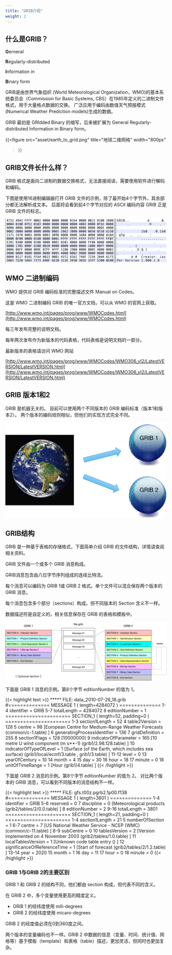 ```yaml
---
title: "GRIB介绍"
weight: 2
---
```


## 什么是GRIB？

**G**erneral

**R**egularly-distributed

**I**nformation in

**B**inary form

GRIB是由世界气象组织 (World Meteorological Organization，WMO)的基本系统委员会（Commission for Basic Systems, CBS）在1985年定义的二进制文件格式，用于大量格点数据的交换。
广泛应用于编码由数值天气预报模式(Numerical Weather Prediction models)生成的数据。

GRIB 最初是 GRIdded Binary 的缩写，后来被扩展为 General Regularly-distributed Information in Binary form。

{{<figure 
    src="asset/earth_to_grid.png" 
    title="地球二维网格"
    width="800px"
  >}}


## GRIB文件长什么样？

GRIB 格式是面向二进制的数据交换格式，无法直接阅读，需要使用软件进行解码和编码。

下图是使用16进制编辑器打开 GRIB 文件的示例，除了最开始4个字节外，其余部分都无法解析成文本。
后面将会看到前4个字节对应的 ASCII 编码内容 GRIB 正是 GRIB 文件的标志。

![](asset/grib_file_hex_view.png)

## WMO 二进制编码

WMO 提供对 GRIB 编码标准的完整描述文件 Manual on Codes。

这是 WMO 二进制编码 GRIB 的唯一官方文档，可以从 WMO 的官网上获取。

 [http://www.wmo.int/pages/prog/www/WMOCodes.html](http://www.wmo.int/pages/prog/www/WMOCodes.html)

每三年发布完整的说明文档。

每年两次发布作为新版本的代码表格，代码表格是说明文档的一部分。

最新版本的表格请访问 WMO 网站

[http://www.wmo.int/pages/prog/www/WMOCodes/WMO306_vI2/LatestVERSION/LatestVERSION.html](http://www.wmo.int/pages/prog/www/WMOCodes/WMO306_vI2/LatestVERSION/LatestVERSION.html)

## GRIB 版本1和2

GRIB 是机器无关的。
目前可以使用两个不同版本的 GRIB 编码标准（版本1和版本2）。
两个版本的编码规则相似，但他们的实现方式完全不同。

![](asset/grib_v1_v2.png)

## GRIB结构

GRIB 是一种基于表格的存储格式，下面简单介绍 GRIB 的文件结构，详情请查阅相关资料。

GRIB 文件由一个或多个 GRIB 消息构成。

GRIB消息包含由八位字节序列组成的连续比特流。

每个消息可以编码为 GRIB 1或 GRIB 2 格式。单个文件可以混合保存两个版本的 GRIB 消息。

每个消息包含多个部分（sections）构成。但不同版本的 Section 含义不一样。

数据描述符是自定义的，相关信息保存在 GRIB 的表格和模板中。

![](asset/grib_structure.png)

下面是 GRIB 1 消息的示例。第8个字节 editionNumber 的值为 1。

{{< highlight text >}}
***** FILE: data_2010-07-26_18.grib
#==============   MESSAGE 1 ( length=4284072 )             ==============
1-4       identifier = GRIB
5-7       totalLength = 4284072
8         editionNumber = 1
======================   SECTION_1 ( length=52, padding=0 )    ======================
1-3       section1Length = 52
4         table2Version = 128
5         centre = 98 [European Centre for Medium-Range Weather Forecasts (common/c-1.table) ]
6         generatingProcessIdentifier = 136
7         gridDefinition = 255
8         section1Flags = 128 [10000000]
9         indicatorOfParameter = 165 [10 metre U wind component  (m s**-1)  (grib1/2.98.128.table) ]
10        indicatorOfTypeOfLevel = 1 [Surface  (of the Earth, which includes sea surface)  (grib1/local/ecmf/3.table , grib1/3.table) ]
11-12     level = 0
13        yearOfCentury = 10
14        month = 4
15        day = 30
16        hour = 18
17        minute = 0
18        unitOfTimeRange = 1 [Hour (grib1/4.table) ]
{{< /highlight >}}

下面是 GRIB 2 消息的示例。第8个字节 editionNumber 的值为 2。
对比两个版本的 GRIB 消息，可以看到不同版本的消息结构不一样。

{{< highlight text >}}
***** FILE: gfs.t00z.pgrb2.1p00.f138
#==============   MESSAGE 1 ( length=3801 )                ==============
1-4       identifier = GRIB
5-6       reserved = 0
7         discipline = 0 [Meteorological products (grib2/tables/2/0.0.table) ]
8         editionNumber = 2
9-16      totalLength = 3801
======================   SECTION_1 ( length=21, padding=0 )    ======================
1-4       section1Length = 21
5         numberOfSection = 1
6-7       centre = 7 [US National Weather Service - NCEP  (WMC)  (common/c-11.table) ]
8-9       subCentre = 0
10        tablesVersion = 2 [Version implemented on 4 November 2003 (grib2/tables/1.0.table) ]
11        localTablesVersion = 1 [Unknown code table entry () ]
12        significanceOfReferenceTime = 1 [Start of forecast (grib2/tables/2/1.2.table) ]
13-14     year = 2020
15        month = 1
16        day = 11
17        hour = 0
18        minute = 0
{{< /highlight >}}

### GRIB 1与GRIB 2的主要区别

GRIB 1 和 GRIB 2 的结构不同，他们都由 section 构成，但代表不同的含义。

在 GRIB 2 中，多个变量使用更高的精度定义。

- GRIB 1 的经纬度使用 mili-degrees
- GRIB 2 的经纬度使用 micaro-degrees

GRIB 2 的经度值必须在0到360度之间。

两个版本的变量编码也不一样。GRIB 2 中数据的信息（变量、时间、统计值、网格等）基于模板（template）和表格（table）描述，更加灵活，但同时也更加复杂。